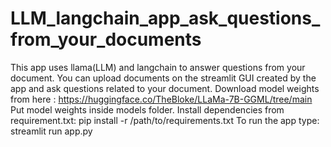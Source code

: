 # LLM_langchain_app_ask_questions_from_your_documents
This app uses llama(LLM) and langchain to answer questions from your document. You can upload documents on the streamlit GUI created by the app and ask questions related to your document.
Download model weights from here : https://huggingface.co/TheBloke/LLaMa-7B-GGML/tree/main
Put model weights inside models folder.
Install dependencies from requirement.txt: pip install -r /path/to/requirements.txt
To run the app type: streamlit run app.py
